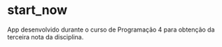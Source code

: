 # start_now
App desenvolvido durante o curso de Programação 4 para obtenção da terceira nota da disciplina. 
